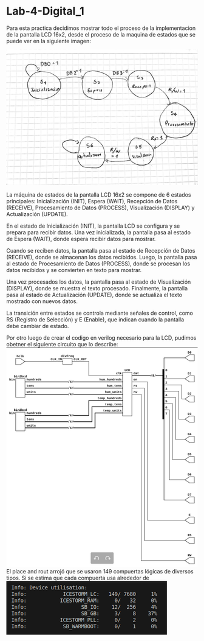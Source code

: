 # Lab-4-Digital_1

Para esta practica decidimos mostrar todo el proceso de la implementacion de la pantalla LCD 16x2, desde el proceso de la maquina de estados que se puede ver en la siguiente imagen:

![apli_diodo](./1000221405.jpg)

La máquina de estados de la pantalla LCD 16x2 se compone de 6 estados principales: Inicialización (INIT), Espera (WAIT), Recepción de Datos (RECEIVE), Procesamiento de Datos (PROCESS), Visualización (DISPLAY) y Actualización (UPDATE).

En el estado de Inicialización (INIT), la pantalla LCD se configura y se prepara para recibir datos. Una vez inicializada, la pantalla pasa al estado de Espera (WAIT), donde espera recibir datos para mostrar.

Cuando se reciben datos, la pantalla pasa al estado de Recepción de Datos (RECEIVE), donde se almacenan los datos recibidos. Luego, la pantalla pasa al estado de Procesamiento de Datos (PROCESS), donde se procesan los datos recibidos y se convierten en texto para mostrar.

Una vez procesados los datos, la pantalla pasa al estado de Visualización (DISPLAY), donde se muestra el texto procesado. Finalmente, la pantalla pasa al estado de Actualización (UPDATE), donde se actualiza el texto mostrado con nuevos datos.

La transición entre estados se controla mediante señales de control, como RS (Registro de Selección) y E (Enable), que indican cuando la pantalla debe cambiar de estado.


Por otro luego de crear el codigo en verilog necesario para la LCD, pudimos obetner el siguiente circuito que lo describe: 
![RTL de la pantalla](./RTL_pantalla.png)
El place and rout arrojó que se usaron 149 compuertas lógicas de diversos tipos. Si se estima que cada compuerta usa alrededor de 
![Recursos usados en la síntesis y configuración de LCD](./recursos_usados.png)
